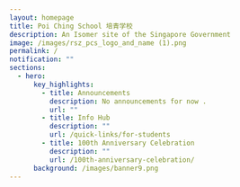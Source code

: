 ```yaml
---
layout: homepage
title: Poi Ching School 培青学校
description: An Isomer site of the Singapore Government
image: /images/rsz_pcs_logo_and_name (1).png
permalink: /
notification: ""
sections:
  - hero:
      key_highlights:
        - title: Announcements
          description: No announcements for now .
          url: ""
        - title: Info Hub
          description: ""
          url: /quick-links/for-students
        - title: 100th Anniversary Celebration
          description: ""
          url: /100th-anniversary-celebration/
      background: /images/banner9.png
---
```

